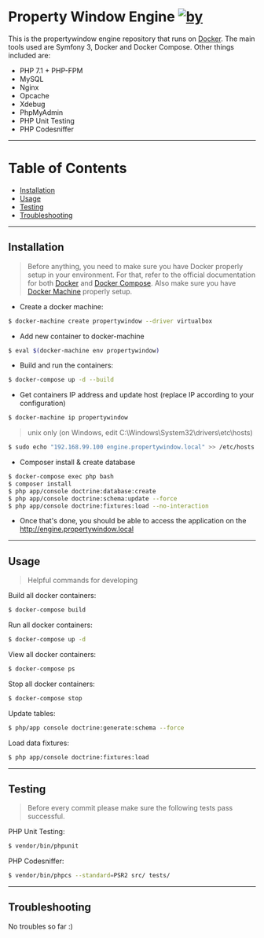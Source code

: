 Property Window Engine [![by](https://img.shields.io/badge/by-%40marcgeurts-ff69b4.svg?style=flat-square)](https://github.com/marcgeurts)
========================

This is the propertywindow engine repository that runs on [Docker](https://www.docker.com/). The main tools used are Symfony 3, Docker and Docker Compose. Other things included are:

- PHP 7.1 + PHP-FPM
- MySQL
- Nginx
- Opcache
- Xdebug
- PhpMyAdmin
- PHP Unit Testing
- PHP Codesniffer


---
Table of Contents 
==================

- [Installation](#installation)
- [Usage](#usage)
- [Testing](#testing)
- [Troubleshooting](#troubleshooting)
---
## Installation

> Before anything, you need to make sure you have Docker properly setup in your environment. For that, refer to the official documentation for both [Docker](https://docs.docker.com/) and [Docker Compose](https://docs.docker.com/compose/). Also make sure you have [Docker Machine](https://docs.docker.com/machine/) properly setup.

* Create a docker machine:
```bash
$ docker-machine create propertywindow --driver virtualbox
```
* Add new container to docker-machine
```bash
$ eval $(docker-machine env propertywindow)
```

* Build and run the containers:
```bash
$ docker-compose up -d --build
```
* Get containers IP address and update host (replace IP according to your configuration)
```bash
$ docker-machine ip propertywindow
```
> unix only (on Windows, edit C:\Windows\System32\drivers\etc\hosts)

```bash
$ sudo echo "192.168.99.100 engine.propertywindow.local" >> /etc/hosts
```

* Composer install & create database
```bash
$ docker-compose exec php bash
$ composer install
$ php app/console doctrine:database:create
$ php app/console doctrine:schema:update --force
$ php app/console doctrine:fixtures:load --no-interaction
```
* Once that's done, you should be able to access the application on the http://engine.propertywindow.local

---

## Usage

> Helpful commands for developing

Build all docker containers:
```bash
$ docker-compose build
```
Run all docker containers:
```bash
$ docker-compose up -d
```
View all docker containers:
```bash
$ docker-compose ps
```
Stop all docker containers:
```bash
$ docker-compose stop
```
Update tables:
```bash
$ php/app console doctrine:generate:schema --force
```
Load data fixtures:
```bash
$ php app/console doctrine:fixtures:load
```
---

## Testing

> Before every commit please make sure the following tests pass successful.

PHP Unit Testing:
```bash
$ vendor/bin/phpunit
```

PHP Codesniffer:
```bash
$ vendor/bin/phpcs --standard=PSR2 src/ tests/
```
---

## Troubleshooting

No troubles so far :)

